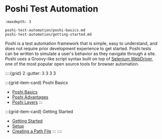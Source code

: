 # Poshi Test Automation

```{toctree}
:maxdepth: 3

poshi-test-automation/poshi-basics.md
poshi-test-automation/getting-started.md
```

Poshi is a test automation framework that is simple, easy to understand, and does not require prior development experience to get started. Poshi tests can be written to simulate a user's behavior as they navigate through a site. Poshi uses a Groovy-like script syntax built on top of [Selenium WebDriver](https://www.selenium.dev/documentation/), one of the most popular open source tools for browser automation.

::::{grid} 2
:gutter: 3 3 3 3

:::{grid-item-card}  Poshi Basics

* [Poshi Basics](./poshi-test-automation/poshi-basics.md)
* [Poshi Advantages](./poshi-test-automation/poshi-basics/poshi-advantages.md)
* [Poshi Layers](./poshi-test-automation/poshi-basics/poshi-layers.md)
:::

:::{grid-item-card}  Getting Started

* [Getting Started](./poshi-test-automation/getting-started.md)
* [Setup](./poshi-test-automation/getting-started/setup.md)
* [Creating a Path File](./poshi-test-automation/getting-started/creating-a-path-file.md)
:::
::::